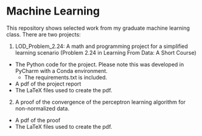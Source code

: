 # Machine Learning
This repository shows selected work from my graduate machine learning class.
There are two projects:
1. LOD_Problem_2.24: A math and programming project for a simplified learning scenario (Problem 2.24 in Learning From Data: A Short Course)
* The Python code for the project.  Please note this was developed in PyCharm with a Conda environment.
  * The requirements.txt is included.
* A pdf of the project report
* The LaTeX files used to create the pdf.
2. A proof of the convergence of the perceptron learning algorithm for non-normalized data.
* A pdf of the proof
* The LaTeX files used to create the pdf.
